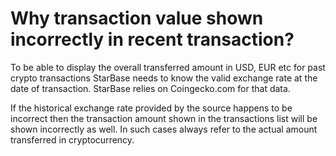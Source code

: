 # Why transaction value shown incorrectly in recent transaction?

To be able to display the overall transferred amount in USD, EUR etc for past crypto transactions StarBase needs to know the valid exchange rate at the date of transaction. StarBase relies on Coingecko.com for that data.

If the historical exchange rate provided by the source happens to be incorrect then the transaction amount shown in the transactions list will be shown incorrectly as well. In such cases always refer to the actual amount transferred in cryptocurrency.

